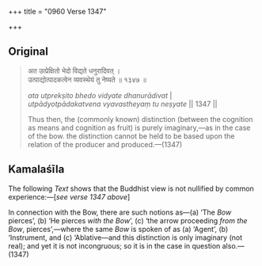 +++
title = "0960 Verse 1347"

+++
## Original 
>
> अत उत्प्रेक्षितो भेदो विद्यते धनुरादिवत् ।  
> उत्पाद्योत्पादकत्वेन व्यवस्थेयं तु नेष्यते ॥ १३४७ ॥ 
>
> *ata utprekṣito bhedo vidyate dhanurādivat* \|  
> *utpādyotpādakatvena vyavastheyaṃ tu neṣyate* \|\| 1347 \|\| 
>
> Thus then, the (commonly known) distinction (between the cognition as means and cognition as fruit) is purely imaginary,—as in the case of the bow. the distinction cannot be held to be based upon the relation of the producer and produced.—(1347)



## Kamalaśīla

The following *Text* shows that the Buddhist view is not nullified by common experience:—[*see verse 1347 above*]

In connection with the Bow, there are such notions as—(a) ‘The *Bow* pierces’, (b) ‘He pierces *with the Bow*’, (c) ‘the arrow proceeding *from the Bow*, pierces’,—where the same *Bow* is spoken of as (a) ‘Agent’, (b) ‘Instrument, and (c) ‘Ablative—and this distinction is only imaginary (not real); and yet it is not incongruous; so it is in the case in question also.—(1347)


